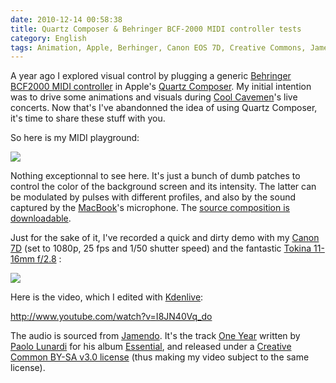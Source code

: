 ```yaml
---
date: 2010-12-14 00:58:38
title: Quartz Composer & Behringer BCF-2000 MIDI controller tests
category: English
tags: Animation, Apple, Berhinger, Canon EOS 7D, Creative Commons, Jamendo, Kdenlive, MacBook, MacBook, midi, MIDI-controlled graphics, Quartz Composer, tokina, USB, Video, Visual
---
```


A year ago I explored visual control by plugging a generic [Behringer BCF2000 MIDI controller](http://amzn.com/B000CZ0RJ2/?tag=kevideld-20)  in Apple's [Quartz Composer](http://en.wikipedia.org/wiki/Quartz_Composer). My initial intention was to drive some animations and visuals during [Cool Cavemen](http://coolcavemen.com)'s live concerts. Now that's I've abandonned the idea of using Quartz Composer, it's time to share these stuff with you.

So here is my MIDI playground:

![](/uploads/2010/quartz-composer-midi-playground.png)

Nothing exceptionnal to see here. It's just a bunch of dumb patches to control the color of the background screen and its intensity. The latter can be modulated by pulses with different profiles, and also by the sound captured by the [MacBook](http://amzn.com/B002QQ8H8I/?tag=kevideld-20)'s microphone. The [source composition is downloadable](http://kevin.deldycke.com/documents/midi-controlled-playground.qtz).



Just for the sake of it, I've recorded a quick and dirty demo with my [Canon 7D](http://amzn.com/B002NEGTTW/?tag=kevideld-20)  (set to 1080p, 25 fps and 1/50 shutter speed) and the fantastic [Tokina 11-16mm f/2.8](http://amzn.com/B0014Z3XMC/?tag=kevideld-20) :

![](/uploads/2010/behind-the-scene-of-bcf2000-and-quartz-composer-video.jpg)

Here is the video, which I edited with [Kdenlive](http://www.kdenlive.org):

http://www.youtube.com/watch?v=I8JN40Vq_do

The audio is sourced from [Jamendo](http://jamendo.com). It's the track [One Year](http://jamendo.com/track/556566) written by [Paolo Lunardi](http://jamendo.com/artist/Paolo_Lunardi) for his album [Essential](http://jamendo.com/album/64689), and released under a [Creative Common BY-SA v3.0 license](http://creativecommons.org/licenses/by-sa/3.0/) (thus making my video subject to the same license).
